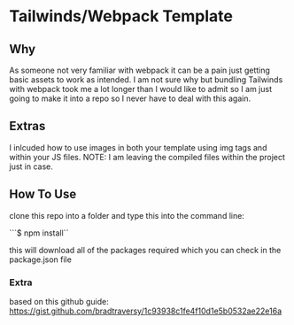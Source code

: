 # Tailwinds/Webpack Template

## Why
As someone not very familiar with webpack it can be a pain just getting basic assets to work as intended. I am not sure why but bundling Tailwinds with webpack took me a lot longer than I would like to admit so I am just going to make it into a repo so I never have to deal with this again.

## Extras
I inlcuded how to use images in both your template using img tags and within your JS files. NOTE: I am leaving the compiled files within the project just in case.

## How To Use
clone this repo into a folder and type this into the command line:

```$ npm install``

this will download all of the packages required which you can check in the package.json file

### Extra
based on this github guide: https://gist.github.com/bradtraversy/1c93938c1fe4f10d1e5b0532ae22e16a